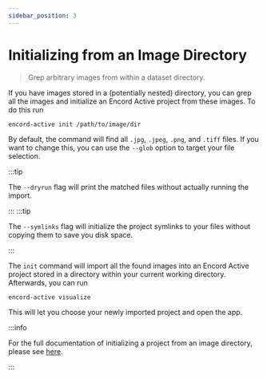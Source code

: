 ```yaml
---
sidebar_position: 3
---
```


# Initializing from an Image Directory

> Grep arbitrary images from within a dataset directory.

If you have images stored in a (potentially nested) directory, you can grep all the images and initialize an Encord Active project from these images.
To do this run

```shell
encord-active init /path/to/image/dir
```

By default, the command will find all `.jpg`, `.jpeg`, `.png`, and `.tiff` files.
If you want to change this, you can use the `--glob` option to target your file selection.

:::tip

The `--dryrun` flag will print the matched files without actually running the import.

:::
:::tip

The `--symlinks` flag will initialize the project symlinks to your files without copying them to save you disk space.

:::

The `init` command will import all the found images into an Encord Active project stored in a directory within your current working directory.
Afterwards, you can run

```shell
encord-active visualize
```

This will let you choose your newly imported project and open the app.

:::info

For the full documentation of initializing a project from an image directory, please see [here](/cli/initialising-project-from-image-directories).

:::
